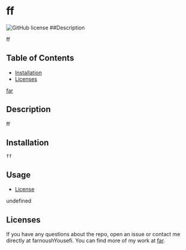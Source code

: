 # ff
  ![GitHub license](https://img.shields.io/badge/license-MIT-blue.svg)
##Description

ff

## Table of Contents

* [Installation](#Installation)
* [Licenses](#Licenses)



[far](https://github.com/far/ff/)
## Description 

ff

## Installation

```
ff
```

## Usage 

* [License](#license)


undefined
## Licenses



If you have any questions about the repo, open an issue or contact me directly at farnoushYousefi. You can find more of my work at [far](https://github.com/far/).

